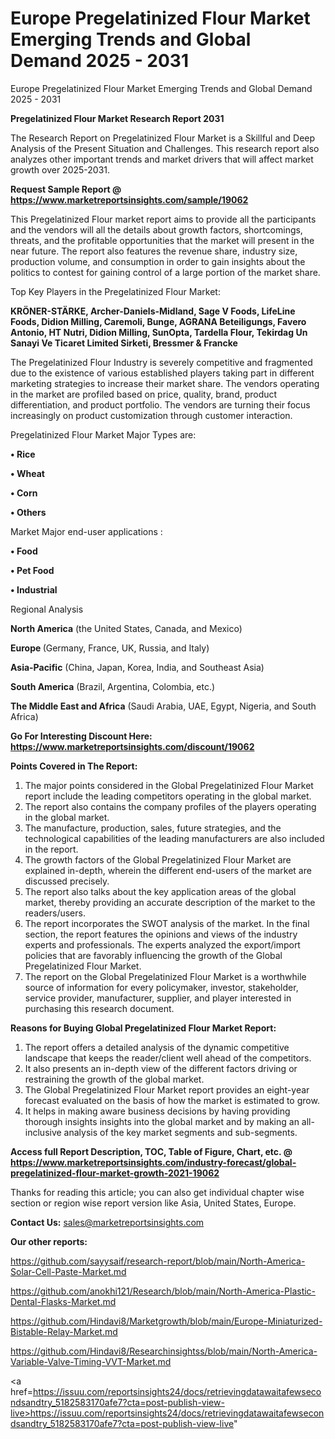 # Europe Pregelatinized Flour Market Emerging Trends and Global Demand 2025 - 2031
Europe Pregelatinized Flour Market Emerging Trends and Global Demand 2025 - 2031

<strong>Pregelatinized Flour Market Research Report 2031</strong>

The Research Report on Pregelatinized Flour Market is a Skillful and Deep Analysis of the Present Situation and Challenges. This research report also analyzes other important trends and market drivers that will affect market growth over 2025-2031.

<strong>Request Sample Report @ <a href=https://www.marketreportsinsights.com/sample/19062>https://www.marketreportsinsights.com/sample/19062</a></strong>

This Pregelatinized Flour market report aims to provide all the participants and the vendors will all the details about growth factors, shortcomings, threats, and the profitable opportunities that the market will present in the near future. The report also features the revenue share, industry size, production volume, and consumption in order to gain insights about the politics to contest for gaining control of a large portion of the market share.

Top Key Players in the Pregelatinized Flour Market:

<strong>KRÖNER-STÄRKE, Archer-Daniels-Midland, Sage V Foods, LifeLine Foods, Didion Milling, Caremoli, Bunge, AGRANA Beteiligungs, Favero Antonio, HT Nutri, Didion Milling, SunOpta, Tardella Flour, Tekirdag Un Sanayi Ve Ticaret Limited Sirketi, Bressmer & Francke</strong>

The Pregelatinized Flour Industry is severely competitive and fragmented due to the existence of various established players taking part in different marketing strategies to increase their market share. The vendors operating in the market are profiled based on price, quality, brand, product differentiation, and product portfolio. The vendors are turning their focus increasingly on product customization through customer interaction.

Pregelatinized Flour Market Major Types are:

<strong>• Rice

• Wheat

• Corn

• Others</strong>

Market Major end-user applications :

<strong>• Food

• Pet Food

• Industrial</strong>

Regional Analysis

</u><strong><b>North America</b></strong> (the United States, Canada, and Mexico)

<strong><b>Europe </b></strong>(Germany, France, UK, Russia, and Italy)

<strong><b>Asia-Pacific</b></strong> (China, Japan, Korea, India, and Southeast Asia)

<strong><b>South America</b></strong> (Brazil, Argentina, Colombia, etc.)

<strong><b>The Middle East and Africa</b></strong> (Saudi Arabia, UAE, Egypt, Nigeria, and South Africa)

<strong>Go For Interesting Discount Here: <a href=https://www.marketreportsinsights.com/discount/19062>https://www.marketreportsinsights.com/discount/19062</a></strong>

<strong>Points Covered in The Report:</strong>
<ol>
  <li>The major points considered in the Global Pregelatinized Flour Market report include the leading competitors operating in the global market.</li>
  <li>The report also contains the company profiles of the players operating in the global market.</li>
  <li>The manufacture, production, sales, future strategies, and the technological capabilities of the leading manufacturers are also included in the report.</li>
  <li>The growth factors of the Global Pregelatinized Flour Market are explained in-depth, wherein the different end-users of the market are discussed precisely.</li>
  <li>The report also talks about the key application areas of the global market, thereby providing an accurate description of the market to the readers/users.</li>
  <li>The report incorporates the SWOT analysis of the market. In the final section, the report features the opinions and views of the industry experts and professionals. The experts analyzed the export/import policies that are favorably influencing the growth of the Global Pregelatinized Flour Market.</li>
  <li>The report on the Global Pregelatinized Flour Market is a worthwhile source of information for every policymaker, investor, stakeholder, service provider, manufacturer, supplier, and player interested in purchasing this research document.</li>
</ol>
<strong>Reasons for Buying Global Pregelatinized Flour Market Report:</strong>

<ol>
  <li>The report offers a detailed analysis of the dynamic competitive landscape that keeps the reader/client well ahead of the competitors.</li>
  <li>It also presents an in-depth view of the different factors driving or restraining the growth of the global market.</li>
  <li>The Global Pregelatinized Flour Market report provides an eight-year forecast evaluated on the basis of how the market is estimated to grow.</li>
  <li>It helps in making aware business decisions by having providing thorough insights insights into the global market and by making an all-inclusive analysis of the key market segments and sub-segments.</li>
</ol>
<strong>Access full Report Description, TOC, Table of Figure, Chart, etc. @ <a href=https://www.marketreportsinsights.com/industry-forecast/global-pregelatinized-flour-market-growth-2021-19062>https://www.marketreportsinsights.com/industry-forecast/global-pregelatinized-flour-market-growth-2021-19062</a></strong>


Thanks for reading this article; you can also get individual chapter wise section or region wise report version like Asia, United States, Europe.

<strong>Contact Us:</strong>
sales@marketreportsinsights.com

<strong>Our other reports:</strong>

<a href=https://github.com/sayysaif/research-report/blob/main/North-America-Solar-Cell-Paste-Market.md>https://github.com/sayysaif/research-report/blob/main/North-America-Solar-Cell-Paste-Market.md</a>

<a href=https://github.com/anokhi121/Research/blob/main/North-America-Plastic-Dental-Flasks-Market.md>https://github.com/anokhi121/Research/blob/main/North-America-Plastic-Dental-Flasks-Market.md</a>

<a href=https://github.com/Hindavi8/Marketgrowth/blob/main/Europe-Miniaturized-Bistable-Relay-Market.md>https://github.com/Hindavi8/Marketgrowth/blob/main/Europe-Miniaturized-Bistable-Relay-Market.md</a>

<a href=https://github.com/Hindavi8/Researchinsightss/blob/main/North-America-Variable-Valve-Timing-VVT-Market.md>https://github.com/Hindavi8/Researchinsightss/blob/main/North-America-Variable-Valve-Timing-VVT-Market.md</a>

<a href=https://issuu.com/reportsinsights24/docs/retrievingdatawaitafewsecondsandtry_5182583170afe7?cta=post-publish-view-live>https://issuu.com/reportsinsights24/docs/retrievingdatawaitafewsecondsandtry_5182583170afe7?cta=post-publish-view-live</a>"
